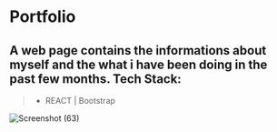 # Portfolio

A web page contains the informations about myself and the what i have been doing in the past few months.
Tech Stack:
----
>- REACT | Bootstrap

![Screenshot (63)](https://user-images.githubusercontent.com/103952018/191334775-b48b21d5-ecfe-4b15-a3e2-bb4f6232f9cf.png)
